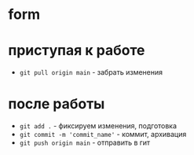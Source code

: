 # form

# приступая к работе
- `git pull origin main` - забрать изменения

# после работы
- `git add .` - фиксируем изменения, подготовка
- `git commit -m 'commit_name'` - коммит, архивация
- `git push origin main` - отправить в гит
